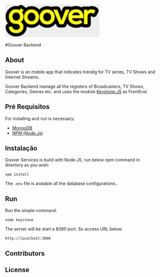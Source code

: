 [![Goover Logo](https://github.com/ederaildo/goover-services/blob/master/goover_logo.jpg?raw=true)](http://www.gooverapp.com/)


#Goover Backend

## About

Goover is an mobile app that indicates trendig for TV series, TV Shows and Internet Streams.

Goover Backend manage all the registers of Broadcasters, TV Shows, Categories, Genres etc. and uses the module [Keystone.JS](http://www.keystonejs.com/) as FrontEnd.

## Pré Requisitos

For installing and run is necessary:

* [MongoDB](www.mongodb.org)
* [NPM (Node.Js)](www.npm.org)

## Instalação

Goover Services is build with Node.JS, run below npm command in directory as you wish:

```
npm install
```

The `.env` file is avaiable all the database configurations..

## Run

Run the simple command:

```
node keystone
```

The server will be start a 8080 port. So access URL below:

```
http://localhost:3000
```

## Contributors



## License